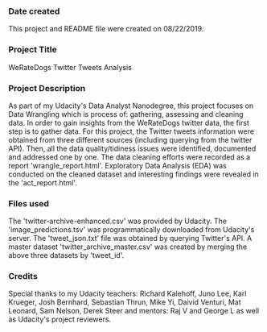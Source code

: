 ### Date created
This project and README file were created on 08/22/2019.

### Project Title
WeRateDogs Twitter Tweets Analysis

### Project Description
As part of my Udacity's Data Analyst Nanodegree, this project focuses on Data Wrangling which is process of: gathering, assessing and cleaning data. In order to gain insights from the WeRateDogs twitter data, the first step is to gather data. For this project, the Twitter tweets information were obtained from three different sources (including querying from the twitter API). Then, all the data quality/tidiness issues were identified, documented and addressed one by one. The data cleaning efforts were recorded as a report 'wrangle_report.html'. Exploratory Data Analysis (EDA) was conducted on the cleaned dataset and interesting findings were revealed in the 'act_report.html'.    

### Files used
The 'twitter-archive-enhanced.csv' was provided by Udacity.
The 'image_predictions.tsv' was programmatically downloaded from Udacity's server.
The 'tweet_json.txt' file was obtained by querying Twitter's API.
A master dataset 'twitter_archive_master.csv' was created by merging the above three datasets by 'tweet_id'.

### Credits
Special thanks to my Udacity teachers: Richard Kalehoff, Juno Lee, Karl Krueger, Josh Bernhard, Sebastian Thrun, Mike Yi, Daivid Venturi, Mat Leonard, Sam Nelson, Derek Steer and mentors: Raj V and George L as well as Udacity's project reviewers.
